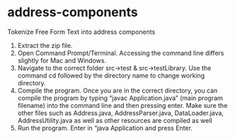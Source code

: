 # address-components

Tokenize Free Form Text into address components

1.	Extract the zip file.
2.	Open Command Prompt/Terminal. Accessing the command line differs slightly for Mac and Windows.
3.	Navigate to the correct folder src->test & src->testLibrary. Use the command cd followed by the directory name to change working directory.
4.	Compile the program. Once you are in the correct directory, you can compile the program by typing “javac Application.java” (main program filename) into the command line and then pressing enter. Make sure the other files such as Address.java, AddressParser.java, DataLoader.java, AddressUtility.java as well as other resources are compiled as well
5.	Run the program. Enter in “java Application and press Enter.
